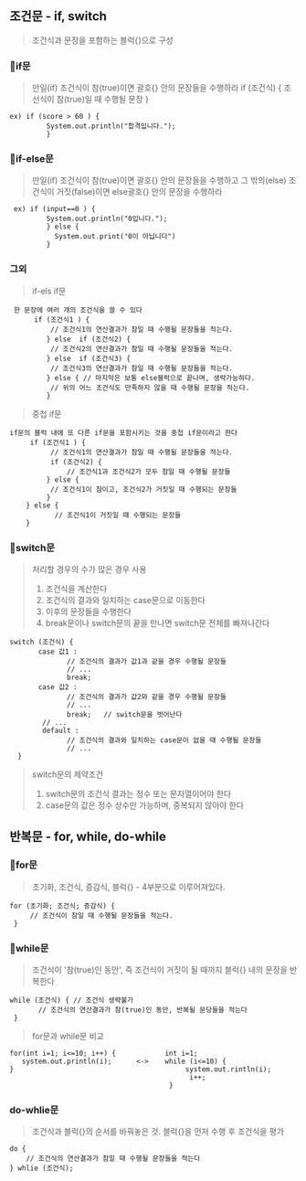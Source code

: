 ## 조건문 - if, switch
>조건식과 문장을 포함하는 블럭{}으로 구성

### 🔵if문
>만일(if) 조건식이 참(true)이면 괄호{} 안의 문장들을 수행하라
if (조건식) { 조선식이 참(true)일 때 수행될 문장 } 

    ex) if (score > 60 ) { 
             System.out.println("합격입니다.");
             }    
             
### 🔵if-else문
> 만일(if) 조건식이 참(true)이면 괄호{} 안의 문장들을 수행하고 그 밖의(else) 조건식이 거짓(false)이면 else괄호{} 안의 문장을 수행하라    

     ex) if (input==0 ) { 
             System.out.println("0입니다.");
             } else {
               System.out.print("0이 아닙니다")
             }
            
 ### 그외
 > if-els if문   
 
     한 문장에 여러 개의 조건식을 쓸 수 있다
          if (조건식1 ) { 
              // 조건식1의 연산결과가 참일 때 수행될 문장들을 적는다.
             } else  if (조건식2) {
              // 조건식2의 연산결과가 참일 때 수행될 문장들을 적는다.
             } else  if (조건식3) {
              // 조건식3의 연산결과가 참일 때 수행될 문장들을 적는다.
             } else { // 마지막은 보통 else블럭으로 끝나며, 생략가능하다.
              // 위의 어느 조건식도 만족하지 않을 때 수행될 문장을 적는다.
             }
             
 > 중첩 if문

    if문의 블럭 내에 또 다른 if문을 포함시키는 것을 중첩 if문이라고 한다
         if (조건식1 ) { 
              // 조건식1의 연산결과가 참일 때 수행될 문장들을 적는다.
              if (조건식2) { 
                  // 조건식1과 조건식2가 모두 참일 때 수행될 문장들
             } else {
              // 조건식1이 참이고, 조건식2가 거짓일 때 수행되는 문장들
             } 
        } else { 
               // 조건식1이 거짓일 때 수행되는 문장들
        }
        
 ### 🔵switch문
 > 처리할 경우의 수가 많은 경우 사용
 > 1. 조건식을 계산한다
 > 2. 조건식의 결과와 일치하는 case문으로 이동한다
 > 3. 이후의 문장들을 수행한다
 > 4. break문이나 switch문의 끝을 만나면 switch문 전체를 빠져나간다

    switch (조건식) {
           case 값1 : 
                  // 조건식의 결과가 값1과 같을 경우 수행될 문장들
                  // ...
                  break;
           case 값2 : 
                  // 조건식의 결과가 값2와 같을 경우 수행될 문장들
                  // ...
                  break;   // switch문을 벗어난다
            // ...
            default : 
                  // 조건식의 결과와 일치하는 case문이 없을 때 수행될 문장들
                  // ...
      }
      
> switch문의 제약조건
> 1. switch문의 조건식 결과는 정수 또는 문자열이어야 한다
> 2. case문의 값은 정수 상수만 가능하며, 중복되지 않아야 한다

## 반복문 - for, while, do-while
### 🔵for문
> 초기화, 조건식, 증감식, 블럭{} - 4부분으로 이루어져있다.

    for (초기화; 조건식; 증감식) {
         // 조건식이 참일 때 수행될 문장들을 적는다.
     }    
     
### 🔵while문 
> 조건식이 '참(true)인 동안', 즉 조건식이 거짓이 될 때까지 블럭{} 내의 문장을 반복한다

    while (조건식) { // 조건식 생략불가
           // 조건식의 연산결과가 참(true)인 동안, 반복될 문당들을 적는다
     }
     
> for문과 while문 비교

    for(int i=1; i<=10; i++) {            int i=1;
       system.out.println(i);      <->    while (i<=10) {
    }                                          system.out.rintln(i);
                                                i++;
                                           }
                                           
### do-whlie문
> 조건식과 블럭{}의 순서를 바꿔놓은 것.
> 블럭{}을 먼저 수행 후 조건식을 평가

    do {
        // 조건식의 연산결과가 참일 때 수행될 문장들을 적는다
    } whlie (조건식);
    
    
